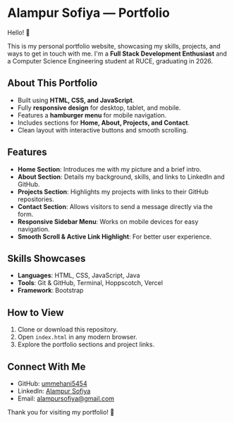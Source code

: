 # Alampur Sofiya — Portfolio

Hello! 👋  

This is my personal portfolio website, showcasing my skills, projects, and ways to get in touch with me. I'm a **Full Stack Development Enthusiast** and a Computer Science Engineering student at RUCE, graduating in 2026.  

## About This Portfolio

- Built using **HTML, CSS, and JavaScript**.
- Fully **responsive design** for desktop, tablet, and mobile.
- Features a **hamburger menu** for mobile navigation.
- Includes sections for **Home, About, Projects, and Contact**.
- Clean layout with interactive buttons and smooth scrolling.

## Features

- **Home Section**: Introduces me with my picture and a brief intro.
- **About Section**: Details my background, skills, and links to LinkedIn and GitHub.
- **Projects Section**: Highlights my projects with links to their GitHub repositories.
- **Contact Section**: Allows visitors to send a message directly via the form.
- **Responsive Sidebar Menu**: Works on mobile devices for easy navigation.
- **Smooth Scroll & Active Link Highlight**: For better user experience.

## Skills Showcases
- **Languages**: HTML, CSS, JavaScript, Java
- **Tools**: Git & GitHub, Terminal, Hoppscotch, Vercel
- **Framework**: Bootstrap
## How to View
1. Clone or download this repository.
2. Open `index.html` in any modern browser.
3. Explore the portfolio sections and project links.
## Connect With Me

- GitHub: [ummehani5454](https://github.com/ummehani5454)  
- LinkedIn: [Alampur Sofiya](https://www.linkedin.com/in/alampur-sofiya-518601292)  
- Email: alampursofiya@gmail.com  

Thank you for visiting my portfolio! 🌟
